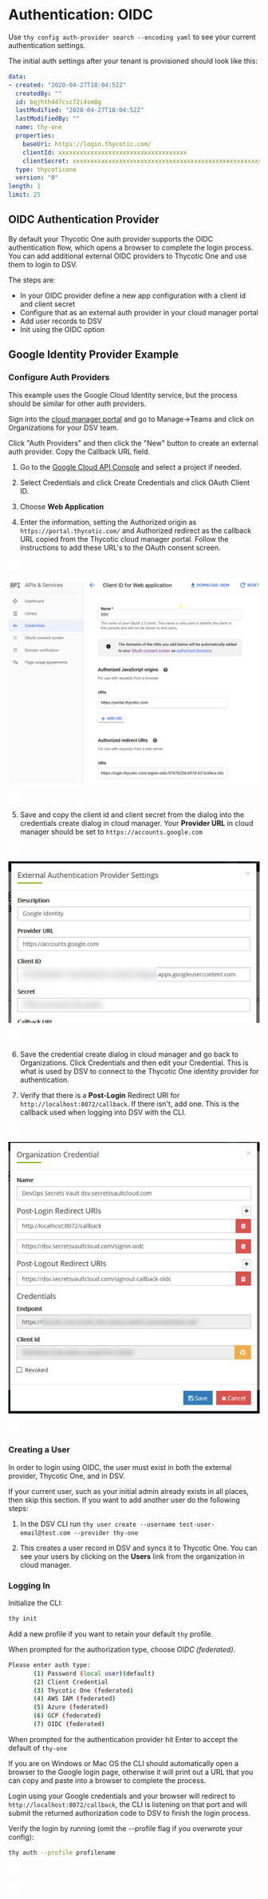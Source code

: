 ﻿[title]: # (Authentication: OIDC)
[tags]: # (DevOps Secrets Vault,DSV,)
[priority]: # (5700)

# Authentication: OIDC


Use `thy config auth-provider search --encoding yaml` to see your current authentication settings.

The initial auth settings after your tenant is provisioned should look like this:

```yaml
data:
- created: "2020-04-27T18:04:52Z"
  createdBy: ""
  id: bqjhth447csc72i4sm8g
  lastModified: "2020-04-27T18:04:52Z"
  lastModifiedBy: ""
  name: thy-one
  properties:
    baseUri: https://login.thycotic.com/
    clientId: xxxxxxxxxxxxxxxxxxxxxxxxxxxxxxxxxxxx
    clientSecret: xxxxxxxxxxxxxxxxxxxxxxxxxxxxxxxxxxxxxxxxxxxxxxxxxxxxxxxxxxxxxxxx
  type: thycoticone
  version: "0"
length: 1
limit: 25
```
## OIDC Authentication Provider

By default your Thycotic One auth provider supports the OIDC authentication flow, which opens a browser to complete the login process. You can add additional external OIDC providers to Thycotic One and use them to login to DSV.


The steps are:
* In your OIDC provider define a new app configuration with a client id and client secret
* Configure that as an external auth provider in your cloud manager portal
* Add user records to DSV
* Init using the OIDC option


## Google Identity Provider Example

### Configure Auth Providers

This example uses the Google Cloud Identity service, but the process should be similar for other auth providers.

Sign into the [cloud manager portal](https://portal.thycotic.com) and go to Manage->Teams and click on Organizations for your DSV team.

Click "Auth Providers" and then click the "New" button to create an external auth provider. Copy the Callback URL field. 

1. Go to the [Google Cloud API Console](https://console.cloud.google.com/apis/dashboard) and select a project if needed.

2. Select Credentials and click Create Credentials and click OAuth Client ID.

3. Choose **Web Application**

4. Enter the information, setting the Authorized origin as `https://portal.thycotic.com/` and Authorized redirect as the callback URL copied from the Thycotic cloud manager portal. Follow the instructions to add these URL's to the OAuth consent screen.

![](./images/spacer.png)

![](./images/setupgcpapp.png)

![](./images/spacer.png)

5. Save and copy the client id and client secret from the dialog into the credentials create dialog in cloud manager. Your **Provider URL** in cloud manager should be set to `https://accounts.google.com`

![](./images/spacer.png)

![](./images/setupcmprovider.png)

![](./images/spacer.png)


6. Save the credential create dialog in cloud manager and go back to Organizations. Click Credentials and then edit your Credential. This is what is used by DSV to connect to the Thycotic One identity provider for authentication. 

7. Verify that there is a **Post-Login** Redirect URI for `http://localhost:8072/callback`. If there isn't, add one. This is the callback used when logging into DSV with the CLI.


![](./images/spacer.png)

![](./images/cmcredentials.png)

![](./images/spacer.png)



### Creating a User

In order to login using OIDC, the user must exist in both the external provider, Thycotic One, and in DSV.

If your current user, such as your initial admin already exists in all places, then skip this section. If you want to add another user do the following steps:

1. In the DSV CLI run `thy user create --username test-user-email@test.com --provider thy-one`

2. This creates a user record in DSV and syncs it to Thycotic One. You can see your users by clicking on the **Users** link from the organization in cloud manager.

### Logging In


Initialize the CLI:

```BASH
thy init
```

Add a new profile if you want to retain your default `thy` profile.

When prompted for the authorization type, choose *OIDC (federated)*.

```BASH
Please enter auth type:
       (1) Password (local user)(default)
       (2) Client Credential
       (3) Thycotic One (federated)
       (4) AWS IAM (federated)
       (5) Azure (federated)
       (6) GCP (federated)
       (7) OIDC (federated)
```

When prompted for the authentication provider hit Enter to accept the default of `thy-one`

If you are on Windows or Mac OS the CLI should automatically open a browser to the Google login page, otherwise it will print out a URL that you can copy and paste into a browser to complete the process.

Login using your Google credentials and your browser will redirect to `http://localhost:8072/callback`, the CLI is listening on that port and will submit the returned authorization code to DSV to finish the login process.

Verify the login by running (omit the --profile flag if you overwrote your config): 

```BASH
thy auth --profile profilename
```

![](./images/spacer.png)

![](./images/spacer.png)
